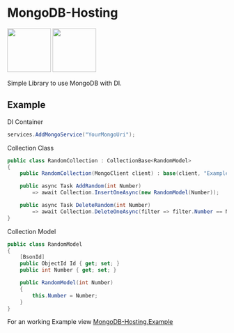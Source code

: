 # MongoDB-Hosting

<p float="left">
  <img src="https://img.shields.io/nuget/vpre/MongoDB-Hosting?style=plastic" width="100" />
  <img src="https://img.shields.io/nuget/dt/MongoDB-Hosting?style=plastic" width="100" /> 
</p>

Simple Library to use MongoDB with DI.

## Example

DI Container
```csharp
services.AddMongoService("YourMongoUri");
```

Collection Class
```csharp
public class RandomCollection : CollectionBase<RandomModel>
{
    public RandomCollection(MongoClient client) : base(client, "Example") { }

    public async Task AddRandom(int Number)
        => await Collection.InsertOneAsync(new RandomModel(Number));

    public async Task DeleteRandom(int Number)
        => await Collection.DeleteOneAsync(filter => filter.Number == Number);
}
```
Collection Model
```csharp
public class RandomModel
{
    [BsonId]
    public ObjectId Id { get; set; }
    public int Number { get; set; }

    public RandomModel(int Number)
    {
        this.Number = Number;
    }
}
```

For an working Example view [MongoDB-Hosting.Example](https://github.com/kampfmodz/MongoDB-Hosting/tree/master/MongoDB-Hosting.Example)
